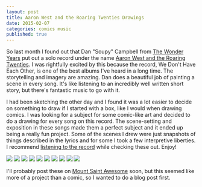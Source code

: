 ```yaml
---
layout: post
title: Aaron West and the Roaring Twenties Drawings
date: 2015-02-07
categories: comics music
published: true
---
```


So last month I found out that Dan "Soupy" Campbell from [The Wonder Years](http://www.thewonderyearsband.com/) put out a solo record under the name [Aaron West and the Roaring Twenties](http://www.aaronwestandtheroaringtwenties.com/). I was rightfully excited by this because the record, We Don't Have Each Other, is one of the best albums I've heard in a long time. The storytelling and imagery are amazing. Dan does a beautiful job of painting a scene in every song. It's like listening to an incredibly well written short story, but there's fantastic music to go with it.

I had been sketching the other day and I found it was a lot easier to decide on something to draw if I started with a box, like I would when drawing comics. I was looking for a subject for some comic-like art and decided to do a drawing for every song on this record. The scene-setting and exposition in these songs made them a perfect subject and it ended up being a really fun project. Some of the scenes I drew were just snapshots of things described in the lyrics and for some I took a few interpretive liberties.  I recommend [listening to the record](http://www.rdio.com/artist/Aaron_West_and_The_Roaring_Twenties/album/We_Don%27t_Have_Each_Other/) while checking these out. Enjoy!

<img src="../blog_media/aaron_west01.png" />
<img src="../blog_media/aaron_west02.png" />
<img src="../blog_media/aaron_west03.png" />
<img src="../blog_media/aaron_west04.png" />
<img src="../blog_media/aaron_west05.png" />
<img src="../blog_media/aaron_west06.png" />
<img src="../blog_media/aaron_west07.png" />
<img src="../blog_media/aaron_west08.png" />
<img src="../blog_media/aaron_west09.png" />
<img src="../blog_media/aaron_west10.png" />

I'll probably post these on [Mount Saint Awesome](http://mountsaintawesome.com) soon, but this seemed like more of a project than a comic, so I wanted to do a blog post first.